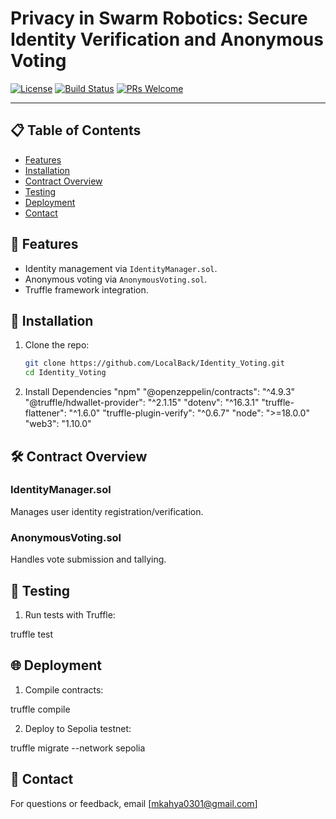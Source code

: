 # Privacy in Swarm Robotics: Secure Identity Verification and Anonymous Voting

[![License](https://img.shields.io/badge/License-MIT-blue.svg)](https://opensource.org/licenses/MIT)
[![Build Status](https://github.com/LocalBack/Identity_Voting/actions/workflows/ci.yml/badge.svg)](https://github.com/LocalBack/Identity_Voting/actions)
[![PRs Welcome](https://img.shields.io/badge/PRs-welcome-brightgreen.svg)](https://github.com/LocalBack/Identity_Voting/pulls)


---

## 📋 Table of Contents
- [Features](#features)
- [Installation](#installation)
- [Contract Overview](#contract-overview)
- [Testing](#testing)
- [Deployment](#deployment)
- [Contact](#contact)


## 🌟 Features
- Identity management via `IdentityManager.sol`.
- Anonymous voting via `AnonymousVoting.sol`.
- Truffle framework integration.
  
## 🚀 Installation
1. Clone the repo:
   ```bash
   git clone https://github.com/LocalBack/Identity_Voting.git
   cd Identity_Voting

2. Install Dependencies
   "npm"
   "@openzeppelin/contracts": "^4.9.3"
   "@truffle/hdwallet-provider": "^2.1.15"
   "dotenv": "^16.3.1"
   "truffle-flattener": "^1.6.0"
   "truffle-plugin-verify": "^0.6.7"
   "node": ">=18.0.0"
   "web3": "1.10.0"

## 🛠 Contract Overview
   ### IdentityManager.sol
   Manages user identity registration/verification.

   ### AnonymousVoting.sol
   Handles vote submission and tallying.

## 🧪 Testing
1. Run tests with Truffle:
   
truffle test


## 🌐 Deployment
1. Compile contracts:

truffle compile

2. Deploy to Sepolia testnet:

truffle migrate --network sepolia

## 📧 Contact
For questions or feedback, email [mkahya0301@gmail.com]
